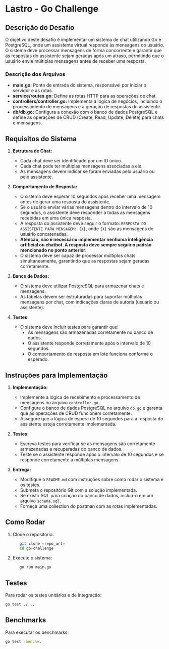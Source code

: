 # Lastro - Go Challenge

## Descrição do Desafio

O objetivo deste desafio é implementar um sistema de chat utilizando Go e PostgreSQL, onde um assistente virtual responde às mensagens do usuário. O sistema deve processar mensagens de forma concorrente e garantir que as respostas do assistente sejam geradas após um atraso, permitindo que o usuário envie múltiplas mensagens antes de receber uma resposta.

### Descrição dos Arquivos

- **main.go:** Ponto de entrada do sistema, responsável por iniciar o servidor e as rotas.
- **service/routes.go:** Define as rotas HTTP para as operações de chat.
- **controllers/controller.go:** Implementa a lógica de negócios, incluindo o processamento de mensagens e a geração de respostas do assistente.
- **db/db.go:** Configura a conexão com o banco de dados PostgreSQL e define as operações de CRUD (Create, Read, Update, Delete) para chats e mensagens.

## Requisitos do Sistema

1. **Estrutura de Chat:**
    - Cada chat deve ser identificado por um ID único.
    - Cada chat pode ter múltiplas mensagens associadas a ele.
    - As mensagens devem indicar se foram enviadas pelo usuário ou pelo assistente.

2. **Comportamento de Resposta:**
    - O sistema deve esperar 10 segundos após receber uma mensagem antes de gerar uma resposta do assistente.
    - Se o usuário enviar várias mensagens dentro do intervalo de 10 segundos, o assistente deve responder a todas as mensagens recebidas em uma única resposta.
    - A resposta do assistente deve seguir o formato: `RESPOSTA DO ASSISTENTE PARA MENSAGEM: {X}`, onde `{X}` são as mensagens do usuário concatenadas.
    - **Atenção, não é necessário implementar nenhuma inteligência artificial ou chatbot. A resposta deve sempre seguir o padrão mencionado no ponto anterior**.
    - O sistema deve ser capaz de processar múltiplos chats simultaneamente, garantindo que as respostas sejam geradas corretamente.
3. **Banco de Dados:**
    - O sistema deve utilizar PostgreSQL para armazenar chats e mensagens.
    - As tabelas devem ser estruturadas para suportar múltiplas mensagens por chat, com indicações claras de autoria (usuário ou assistente).

4. **Testes:**
    - O sistema deve incluir testes para garantir que:
        - As mensagens são armazenadas corretamente no banco de dados.
        - O assistente responde corretamente após o intervalo de 10 segundos.
        - O comportamento de resposta em lote funciona conforme o esperado.

## Instruções para Implementação

1. **Implementação:**
    - Implemente a lógica de recebimento e processamento de mensagens no arquivo `controller.go`.
    - Configure o banco de dados PostgreSQL no arquivo `db.go` e garanta que as operações de CRUD funcionem corretamente.
    - Assegure que a lógica de espera de 10 segundos para a resposta do assistente esteja corretamente implementada.

2. **Testes:**
    - Escreva testes para verificar se as mensagens são corretamente armazenadas e recuperadas do banco de dados.
    - Teste se o assistente responde após o intervalo de 10 segundos e se responde corretamente a múltiplas mensagens.

3. **Entrega:**
    - Modifique o `README.md` com instruções sobre como rodar o sistema e os testes.
    - Submeta o repositório Git com a solução implementada.
    - Se existir SQL para criação do banco de dados, inclua-o em um arquivo `schema.sql`.
    - Forneça uma collection do postman com as rotas implementadas.

## Como Rodar

1. Clone o repositório:
    ```bash
       git clone <repo_url>
       cd go-challenge
    ```
2. Execute o sistema:
    ```bash
       go run main.go
    ```
   
## Testes

Para rodar os testes unitários e de integração:
```bash
go test ./...
```

## Benchmarks
Para executar os benchmarks:
```bash
go test -bench=.
```